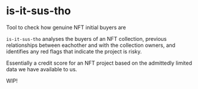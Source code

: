 # is-it-sus-tho
Tool to check how genuine NFT initial buyers are 

`is-it-sus-tho` analyses the buyers of an NFT collection, previous relationships between eachother and with the collection owners, and identifies any red flags that indicate the project is risky. 

Essentially a credit score for an NFT project based on the admittedly limited data we have available to us. 

WIP!
